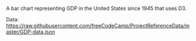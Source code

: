 A bar chart representing GDP in the United States since 1945 that uses D3.

Data: https://raw.githubusercontent.com/freeCodeCamp/ProjectReferenceData/master/GDP-data.json